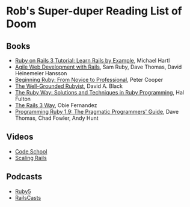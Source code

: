 # Rob's Super-duper Reading List of Doom

## Books

  * [Ruby on Rails 3 Tutorial: Learn Rails by Example](http://www.amazon.co.uk/dp/0321743121), Michael Hartl
  * [Agile Web Development with Rails](http://www.amazon.co.uk/dp/1934356549), Sam Ruby, Dave Thomas, David Heinemeier Hansson
  * [Beginning Ruby: From Novice to Professional](http://www.amazon.co.uk/dp/1430223634), Peter Cooper
  * [The Well-Grounded Rubyist](http://www.amazon.co.uk/dp/1933988657), David A. Black
  * [The Ruby Way: Solutions and Techniques in Ruby Programming](http://www.amazon.co.uk/dp/0672328844), Hal Fulton
  * [The Rails 3 Way](http://www.amazon.co.uk/dp/0321601661), Obie Fernandez
  * [Programming Ruby 1.9: The Pragmatic Programmers' Guide](http://www.amazon.co.uk/dp/1934356085), Dave Thomas, Chad Fowler, Andy Hunt

## Videos
  * [Code School](http://www.codeschool.com/)
  * [Scaling Rails](http://railslab.newrelic.com/scaling-rails)

## Podcasts
  * [Ruby5](http://ruby5.envylabs.com/)
  * [RailsCasts](http://railscasts.com/)
